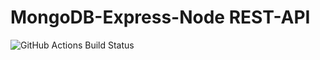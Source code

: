 # MongoDB-Express-Node REST-API

![GitHub Actions Build Status](https://github.com/sspangsberg/MENTS-RESTAPI/actions/workflows/main.yaml/badge.svg)
